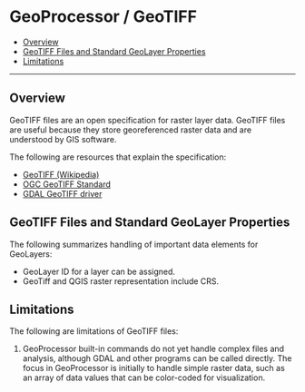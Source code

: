 # GeoProcessor / GeoTIFF

* [Overview](#overview)
* [GeoTIFF Files and Standard GeoLayer Properties](#geotiff-files-and-standard-geolayer-properties)
* [Limitations](#limitations)

----------------

## Overview ##

GeoTIFF files are an open specification for raster layer data.
GeoTIFF files are useful because they store georeferenced raster data and are understood by GIS software.

The following are resources that explain the specification:

* [GeoTIFF (Wikipedia)](https://en.wikipedia.org/wiki/GeoTIFF)
* [OGC GeoTIFF Standard](https://www.ogc.org/standards/geotiff)
* [GDAL GeoTIFF driver](https://gdal.org/drivers/raster/gtiff.html#raster-gtiff)

## GeoTIFF Files and Standard GeoLayer Properties ##

The following summarizes handling of important data elements for GeoLayers:

* GeoLayer ID for a layer can be assigned.
* GeoTiff and QGIS raster representation include CRS.

## Limitations ##

The following are limitations of GeoTIFF files:

1. GeoProcessor built-in commands do not yet handle complex files and analysis,
   although GDAL and other programs can be called directly.
   The focus in GeoProcessor is initially to handle simple raster data,
   such as an array of data values that can be color-coded for visualization.
